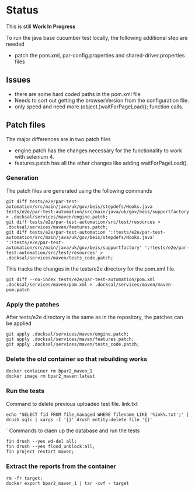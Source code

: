 # Status

This is still **Work In Progress**

To run the java base cucumber test locally, the following additional step are
needed
- patch the pom.xml, par-config.properties and shared-driver.properties files

## Issues
- there are some hard coded paths in the pom.xml file
- Needs to sort out getting the browserVersion from the configuration file.
- only speed and need more (object.)waitForPageLoad(); function calls.

## Patch files

The major differences are in two patch files
- engine.patch has the changes necessary for the functionality to work with selenium 4.
- features.patch has all the other changes like adding waitForPageLoad().

### Generation
The patch files are generated using the following commands
``` shell
git diff tests/e2e/par-test-automation/src/main/java/uk/gov/beis/stepdefs/Hooks.java tests/e2e/par-test-automation/src/main/java/uk/gov/beis/supportfactory > .docksal/services/maven/engine.patch;
git diff tests/e2e/par-test-automation/src/test/resources > .docksal/services/maven/features.patch;
git diff tests/e2e/par-test-automation ':!tests/e2e/par-test-automation/src/main/java/uk/gov/beis/stepdefs/Hooks.java' ':!tests/e2e/par-test-automation/src/main/java/uk/gov/beis/supportfactory' ':!tests/e2e/par-test-automation/src/test/resources' > .docksal/services/maven/tests_code.patch;
```

This tracks the changes in the tests/e2e directory for the pom.xml file.
``` shell
git diff --no-index tests/e2e/par-test-automation/pom.xml .docksal/services/maven/pom.xml > .docksal/services/maven/maven-pom.patch
```

### Apply the patches
After tests/e2e directory is the same as in the repository, the patches can be applied

``` shell
git apply .docksal/services/maven/engine.patch;
git apply .docksal/services/maven/features.patch;
git apply .docksal/services/maven/tests_code.patch;
```

### Delete the old container so that rebuilding works

``` shell
docker container rm bpar2_maven_1
docker image rm bpar2_maven:latest
```

### Run the tests
Command to delete previous uploaded test file. link.txt
``` shell
echo "SELECT fid FROM file_managed WHERE filename LIKE '%ink%.txt';" | drush sqlc | xargs -I '{}' drush entity:delete file '{}'
```
`
Commands to claen up the database and run the tests
``` shell
fin drush --yes wd-del all;
fin drush --yes flood_unblock:all;
fin project restart maven;
```

### Extract the reports from the container
``` shell
rm -fr target;
docker export bpar2_maven_1 | tar -xvf - target
```
